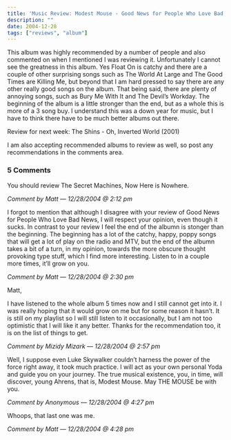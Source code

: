 ```yaml
---
title: 'Music Review: Modest Mouse - Good News for People Who Love Bad News (2004)'
description: ""
date: 2004-12-28
tags: ["reviews", "album"]
---
```


This album was highly recommended by a number of people and also commented on when I mentioned I was reviewing it. Unfortunately I cannot see the greatness in this album. Yes Float On is catchy and there are a couple of other surprising songs such as The World At Large and The Good Times are Killing Me, but beyond that I am hard pressed to say there are any other really good songs on the album. That being said, there are plenty of annoying songs, such as Bury Me With It and The Devil’s Workday. The beginning of the album is a little stronger than the end, but as a whole this is more of a 3 song buy. I understand this was a down year for music, but I have to think there have to be much better albums out there.

Review for next week: The Shins - Oh, Inverted World (2001)

I am also accepting recommended albums to review as well, so post any recommendations in the comments area.

### 5 Comments

You should review The Secret Machines, Now Here is Nowhere.

*Comment by Matt — 12/28/2004 @ 2:12 pm*

I forgot to mention that although I disagree with your review of Good News for People Who Love Bad News, I will respect your opinion, even though it sucks. In contrast to your review I feel the end of the albumn is stonger than the beginning. The beginning has a lot of the catchy, happy, poppy songs that will get a lot of play on the radio and MTV, but the end of the albumn takes a bit of a turn, in my opinion, towards the more obscure thought provoking type stuff, which I find more interesting. Listen to in a couple more times, it’ll grow on you.

*Comment by Matt — 12/28/2004 @ 2:30 pm*

Matt,

I have listened to the whole album 5 times now and I still cannot get into it. I was really hoping that it would grow on me but for some reason it hasn’t. It is still on my playlist so I will still listen to it occasionally, but I am not too optimistic that I will like it any better. Thanks for the recommendation too, it is on the list of things to get.

*Comment by Mizidy Mizark — 12/28/2004 @ 2:57 pm*

Well, I suppose even Luke Skywalker couldn’t harness the power of the force right away, it took much practice. I will act as your own personal Yoda and guide you on your journey. The true musical existence, you, in time, will discover, young Ahrens, that is, Modest Mouse. May THE MOUSE be with you.

*Comment by Anonymous — 12/28/2004 @ 4:27 pm*

Whoops, that last one was me.

*Comment by Matt — 12/28/2004 @ 4:28 pm*